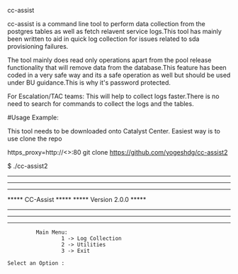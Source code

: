 cc-assist

cc-assist is a command line tool to perform data collection from the postgres tables as well as fetch relavent service logs.This tool has mainly been written to aid in quick log collection for issues related to sda provisioning failures.

The tool mainly does read only operations apart from the pool release functionality that will remove data from the database.This feature has been coded in a very safe way and its a safe operation as well but should be used under BU guidance.This is why it's password protected.

For Escalation/TAC teams: This will help to collect logs faster.There is no need to search for commands to collect the logs and the tables.

#Usage Example:

This tool needs to be downloaded onto Catalyst Center.
Easiest way is to use clone the repo

https_proxy=http://<>:80 git clone https://github.com/yogeshdg/cc-assist2

$ ./cc-assist2

*****************************************************************************
*****************************************************************************
*****                                                                   *****
*****                            CC-Assist                              *****
*****                         Version 2.0.0                            *****
*****                                                                   *****
*****************************************************************************
*****************************************************************************

             Main Menu:
                     1 -> Log Collection 
                     2 -> Utilities 
                     3 -> Exit 

    Select an Option : 

